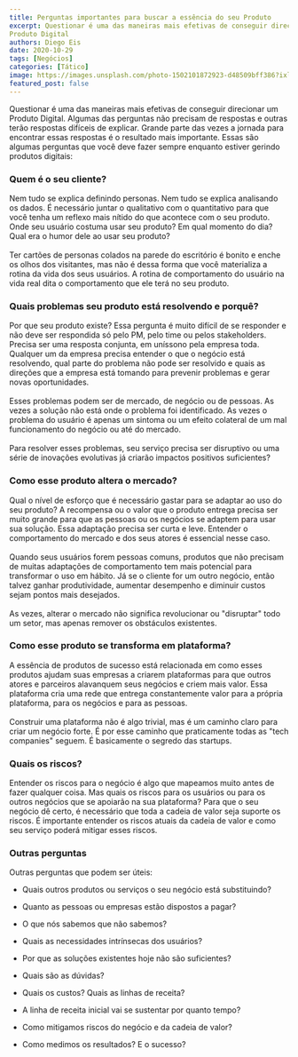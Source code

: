 ```yaml
---
title: Perguntas importantes para buscar a essência do seu Produto
excerpt: Questionar é uma das maneiras mais efetivas de conseguir direcionar um
Produto Digital
authors: Diego Eis
date: 2020-10-29
tags: [Negócios]
categories: [Tático]
image: https://images.unsplash.com/photo-1502101872923-d48509bff386?ixlib=rb-1.2.1&ixid=eyJhcHBfaWQiOjEyMDd9&auto=format&fit=crop&w=1789&q=80
featured_post: false
---
```


Questionar é uma das maneiras mais efetivas de conseguir direcionar um
Produto Digital. Algumas das perguntas não precisam de respostas e
outras terão respostas difíceis de explicar. Grande parte das vezes a
jornada para encontrar essas respostas é o resultado mais importante.
Essas são algumas perguntas que você deve fazer sempre enquanto estiver
gerindo produtos digitais:

### Quem é o seu cliente?

Nem tudo se explica definindo personas. Nem tudo se explica analisando
os dados. É necessário juntar o qualitativo com o quantitativo para que
você tenha um reflexo mais nítido do que acontece com o seu produto.
Onde seu usuário costuma usar seu produto? Em qual momento do dia? Qual
era o humor dele ao usar seu produto?\
\
Ter cartões de personas colados na parede do escritório é bonito e enche
os olhos dos visitantes, mas não é dessa forma que você materializa a
rotina da vida dos seus usuários. A rotina de comportamento do usuário
na vida real dita o comportamento que ele terá no seu produto.

### Quais problemas seu produto está resolvendo e porquê?

Por que seu produto existe? Essa pergunta é muito difícil de se
responder e não deve ser respondida só pelo PM, pelo time ou pelos
stakeholders. Precisa ser uma resposta conjunta, em uníssono pela
empresa toda. Qualquer um da empresa precisa entender o que o negócio
está resolvendo, qual parte do problema não pode ser resolvido e quais
as direções que a empresa está tomando para prevenir problemas e gerar
novas oportunidades.\
\
Esses problemas podem ser de mercado, de negócio ou de pessoas. As vezes
a solução não está onde o problema foi identificado. As vezes o problema
do usuário é apenas um sintoma ou um efeito colateral de um mal
funcionamento do negócio ou até do mercado.\
\
Para resolver esses problemas, seu serviço precisa ser disruptivo ou uma
série de inovações evolutivas já criarão impactos positivos suficientes?

### Como esse produto altera o mercado?

Qual o nível de esforço que é necessário gastar para se adaptar ao uso
do seu produto? A recompensa ou o valor que o produto entrega precisa
ser muito grande para que as pessoas ou os negócios se adaptem para usar
sua solução. Essa adaptação precisa ser curta e leve. Entender o
comportamento do mercado e dos seus atores é essencial nesse caso.\
\
Quando seus usuários forem pessoas comuns, produtos que não precisam de
muitas adaptações de comportamento tem mais potencial para transformar o
uso em hábito. Já se o cliente for um outro negócio, então talvez ganhar
produtividade, aumentar desempenho e diminuir custos sejam pontos mais
desejados.\
\
As vezes, alterar o mercado não significa revolucionar ou \"disruptar\"
todo um setor, mas apenas remover os obstáculos existentes.

### Como esse produto se transforma em plataforma?

A essência de produtos de sucesso está relacionada em como esses
produtos ajudam suas empresas a criarem plataformas para que outros
atores e parceiros alavanquem seus negócios e criem mais valor. Essa
plataforma cria uma rede que entrega constantemente valor para a própria
plataforma, para os negócios e para as pessoas.\
\
Construir uma plataforma não é algo trivial, mas é um caminho claro para
criar um negócio forte. É por esse caminho que praticamente todas as
\"tech companies\" seguem. É basicamente o segredo das startups.

### Quais os riscos?

Entender os riscos para o negócio é algo que mapeamos muito antes de
fazer qualquer coisa. Mas quais os riscos para os usuários ou para os
outros negócios que se apoiarão na sua plataforma? Para que o seu
negócio dê certo, é necessário que toda a cadeia de valor seja suporte
os riscos. É importante entender os riscos atuais da cadeia de valor e
como seu serviço poderá mitigar esses riscos.

### Outras perguntas

Outras perguntas que podem ser úteis:

-   Quais outros produtos ou serviços o seu negócio está substituindo?

-   Quanto as pessoas ou empresas estão dispostos a pagar?

-   O que nós sabemos que não sabemos?

-   Quais as necessidades intrínsecas dos usuários?

-   Por que as soluções existentes hoje não são suficientes?

-   Quais são as dúvidas?

-   Quais os custos? Quais as linhas de receita?

-   A linha de receita inicial vai se sustentar por quanto tempo?

-   Como mitigamos riscos do negócio e da cadeia de valor?

-   Como medimos os resultados? E o sucesso?